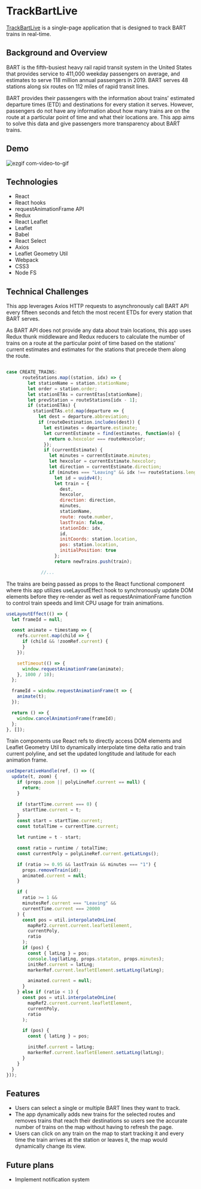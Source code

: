 # TrackBartLive

[TrackBartLive](https://vladi27.github.io/TrackBartLive/#/)
is a single-page application that is designed to track BART trains in real-time.

## Background and Overview

BART is the fifth-busiest heavy rail rapid transit system in the United States that provides service to 411,000 weekday passengers on average, and estimates to serve 118 million annual passengers in 2019. BART serves 48 stations along six routes on 112 miles of rapid transit lines.

BART provides their passengers with the information about trains' estimated departure times (ETD) and destinations for every station it serves. However, passengers do not have any information about how many trains are on the route at a particular point of time and what their locations are. This app aims to solve this data and give passengers more transparency about BART trains.

## Demo

![ezgif com-video-to-gif](https://user-images.githubusercontent.com/41927284/69707170-1885d780-10ae-11ea-9ddb-9eca9b9718f3.gif)

## Technologies

- React
- React hooks
- requestAnimationFrame API
- Redux
- React Leaflet
- Leaflet
- Babel
- React Select
- Axios
- Leaflet Geometry Util
- Webpack
- CSS3
- Node FS

## Technical Challenges

This app leverages Axios HTTP requests to asynchronously call BART API every fifteen seconds and fetch the most recent ETDs for every station that BART serves.

As BART API does not provide any data about train locations, this app uses Redux thunk middleware and Redux reducers to calculate the number of trains on a route at the particular point of time based on the stations' current estimates and estimates for the stations that precede them along the route.

```javascript

case CREATE_TRAINS:
      routeStations.map((station, idx) => {
        let stationName = station.stationName;
        let order = station.order;
        let stationETAs = currentEtas[stationName];
        let prevStation = routeStations[idx - 1];
        if (stationETAs) {
          stationETAs.etd.map(departure => {
            let dest = departure.abbreviation;
            if (routeDestination.includes(dest)) {
              let estimates = departure.estimate;
              let currentEstimate = find(estimates, function(o) {
                return o.hexcolor === routeHexcolor;
              });
              if (currentEstimate) {
                let minutes = currentEstimate.minutes;
                let hexcolor = currentEstimate.hexcolor;
                let direction = currentEstimate.direction;
                if (minutes === "Leaving" && idx !== routeStations.length - 1) {
                  let id = uuidv4();
                  let train = {
                    dest,
                    hexcolor,
                    direction: direction,
                    minutes,
                    stationName,
                    route: route.number,
                    lastTrain: false,
                    stationIdx: idx,
                    id,
                    initCoords: station.location,
                    pos: station.location,
                    initialPosition: true
                  };
                  return newTrains.push(train);

             //...
```

The trains are being passed as props to the React functional component where this app utilizes useLayoutEffect hook to synchronously update DOM elements before they re-render as well as requestAnimationFrame function to control train speeds and limit CPU usage for train animations.

```javascript
useLayoutEffect(() => {
  let frameId = null;

  const animate = timestamp => {
    refs.current.map(child => {
      if (child && !zoomRef.current) {
      }
    });

    setTimeout(() => {
      window.requestAnimationFrame(animate);
    }, 1000 / 10);
  };

  frameId = window.requestAnimationFrame(t => {
    animate(t);
  });

  return () => {
    window.cancelAnimationFrame(frameId);
  };
}, []);
```

Train components use React refs to directly access DOM elements and Leaflet Geometry Util to dynamically interpolate time delta ratio and train current polyline, and set the updated longtitude and latitude for each animation frame.

```javascript
useImperativeHandle(ref, () => ({
  update(t, zoom) {
    if (props.zoom || polyLineRef.current == null) {
      return;
    }

    if (startTime.current === 0) {
      startTime.current = t;
    }
    const start = startTime.current;
    const totalTime = currentTime.current;

    let runtime = t - start;

    const ratio = runtime / totalTime;
    const currentPoly = polyLineRef.current.getLatLngs();

    if (ratio >= 0.95 && lastTrain && minutes === "1") {
      props.removeTrain(id);
      animated.current = null;
    }

    if (
      ratio >= 1 &&
      minutesRef.current === "Leaving" &&
      currentTime.current === 20000
    ) {
      const pos = util.interpolateOnLine(
        mapRef2.current.current.leafletElement,
        currentPoly,
        ratio
      );
      if (pos) {
        const { latLng } = pos;
        console.log(latLng, props.stataton, props.minutes);
        initRef.current = latLng;
        markerRef.current.leafletElement.setLatLng(latLng);

        animated.current = null;
      }
    } else if (ratio < 1) {
      const pos = util.interpolateOnLine(
        mapRef2.current.current.leafletElement,
        currentPoly,
        ratio
      );

      if (pos) {
        const { latLng } = pos;

        initRef.current = latLng;
        markerRef.current.leafletElement.setLatLng(latLng);
      }
    }
  }
}));
```

## Features

- Users can select a single or multiple BART lines they want to track.
- The app dynamically adds new trains for the selected routes and removes trains that reach their destinations so users see the accurate number of trains on the map without having to refresh the page.
- Users can click on any train on the map to start tracking it and every time the train arrives at the station or leaves it, the map would dynamically change its view.

## Future plans

- Implement notification system
